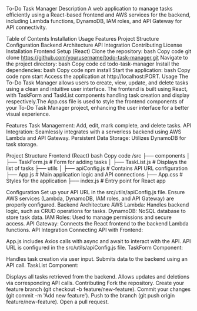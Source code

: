 To-Do Task Manager
Description
A web application to manage tasks efficiently using a React-based frontend and AWS services for the backend, including Lambda functions, DynamoDB, IAM roles, and API Gateway for API connectivity.

Table of Contents
Installation
Usage
Features
Project Structure
Configuration
Backend Architecture
API Integration
Contributing
License
Installation
Frontend Setup (React)
Clone the repository:
bash
Copy code
git clone https://github.com/yourusername/todo-task-manager.git
Navigate to the project directory:
bash
Copy code
cd todo-task-manager
Install the dependencies:
bash
Copy code
npm install
Start the application:
bash
Copy code
npm start
Access the application at http://localhost:PORT.
Usage
The To-Do Task Manager allows users to create, view, update, and delete tasks using a clean and intuitive user interface. The frontend is built using React, with TaskForm and TaskList components handling task creation and display respectively.The App.css file is used to style the frontend components of your To-Do Task Manager project, enhancing the user interface for a better visual experience.

Features
Task Management: Add, edit, mark complete, and delete tasks.
API Integration: Seamlessly integrates with a serverless backend using AWS Lambda and API Gateway.
Persistent Data Storage: Utilizes DynamoDB for task storage.

Project Structure
Frontend (React)
bash
Copy code
/src
  ├── components
  │   ├── TaskForm.js         # Form for adding tasks
  │   ├── TaskList.js         # Displays the list of tasks
  ├── utils
  │   ├── apiConfig.js        # Contains API URL configuration
  ├── App.js                  # Main application logic and API connections
  ├── App.css                 # Styles for the application
  ├── index.js                # Entry point for React app

Configuration
Set up your API URL in the src/utils/apiConfig.js file.
Ensure AWS services (Lambda, DynamoDB, IAM roles, and API Gateway) are properly configured.
Backend Architecture
AWS Lambda: Handles backend logic, such as CRUD operations for tasks.
DynamoDB: NoSQL database to store task data.
IAM Roles: Used to manage permissions and secure access.
API Gateway: Connects the React frontend to the backend Lambda functions.
API Integration
Connecting API with Frontend:

App.js includes Axios calls with async and await to interact with the API.
API URL is configured in the src/utils/apiConfig.js file.
TaskForm Component:

Handles task creation via user input.
Submits data to the backend using an API call.
TaskList Component:

Displays all tasks retrieved from the backend.
Allows updates and deletions via corresponding API calls.
Contributing
Fork the repository.
Create your feature branch (git checkout -b feature/new-feature).
Commit your changes (git commit -m 'Add new feature').
Push to the branch (git push origin feature/new-feature).
Open a pull request.